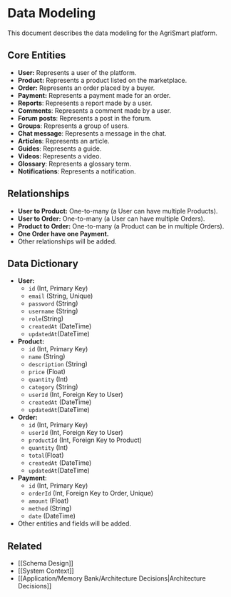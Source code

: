 # Data Modeling

This document describes the data modeling for the AgriSmart platform.

## Core Entities

*   **User:** Represents a user of the platform.
*   **Product:** Represents a product listed on the marketplace.
*   **Order:** Represents an order placed by a buyer.
*   **Payment:** Represents a payment made for an order.
* **Reports**: Represents a report made by a user.
* **Comments**: Represents a comment made by a user.
* **Forum posts**: Represents a post in the forum.
* **Groups**: Represents a group of users.
* **Chat message**: Represents a message in the chat.
* **Articles**: Represents an article.
* **Guides**: Represents a guide.
* **Videos**: Represents a video.
* **Glossary**: Represents a glossary term.
* **Notifications**: Represents a notification.

## Relationships

*   **User to Product:** One-to-many (a User can have multiple Products).
*   **User to Order:** One-to-many (a User can have multiple Orders).
*   **Product to Order:** One-to-many (a Product can be in multiple Orders).
* **One Order have one Payment.**
* Other relationships will be added.

## Data Dictionary

*   **User:**
    *   `id` (Int, Primary Key)
    *   `email` (String, Unique)
    *   `password` (String)
    * `username` (String)
    * `role`(String)
    *   `createdAt` (DateTime)
    * `updatedAt`(DateTime)
*   **Product:**
    *   `id` (Int, Primary Key)
    *   `name` (String)
    *   `description` (String)
    *   `price` (Float)
    *   `quantity` (Int)
    * `category` (String)
    *   `userId` (Int, Foreign Key to User)
    * `createdAt` (DateTime)
    * `updatedAt`(DateTime)
*   **Order:**
    *   `id` (Int, Primary Key)
    *   `userId` (Int, Foreign Key to User)
    *   `productId` (Int, Foreign Key to Product)
    *   `quantity` (Int)
    * `total`(Float)
    * `createdAt` (DateTime)
    * `updatedAt`(DateTime)
* **Payment**:
    * `id` (Int, Primary Key)
    * `orderId` (Int, Foreign Key to Order, Unique)
    * `amount` (Float)
    * `method` (String)
    * `date` (DateTime)
* Other entities and fields will be added.

## Related

*   [[Schema Design]]
* [[System Context]]
* [[Application/Memory Bank/Architecture Decisions|Architecture Decisions]]
